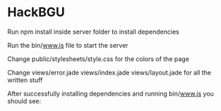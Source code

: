 # HackBGU

Run npm install inside server folder to install dependencies


Run the bin/www.js file to start the server

Change public/stylesheets/style.css for the colors of the page

Change views/error.jade views/index.jade views/layout.jade for all the written stuff

After successfully installing dependencies and running bin/www.js you should see:
